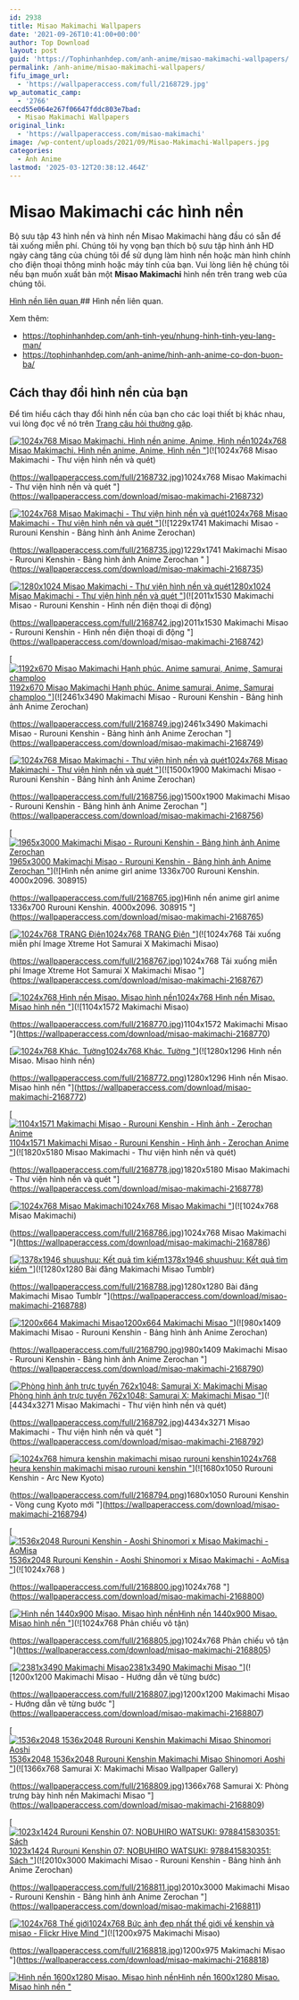 ```yaml
---
id: 2938
title: Misao Makimachi Wallpapers
date: '2021-09-26T10:41:00+00:00'
author: Top Download
layout: post
guid: 'https://Tophinhanhdep.com/anh-anime/misao-makimachi-wallpapers/'
permalink: /anh-anime/misao-makimachi-wallpapers/
fifu_image_url:
  - 'https://wallpaperaccess.com/full/2168729.jpg'
wp_automatic_camp:
  - '2766'
eecd55e064e267f06647fddc803e7bad:
  - Misao Makimachi Wallpapers
original_link:
  - 'https://wallpaperaccess.com/misao-makimachi'
image: /wp-content/uploads/2021/09/Misao-Makimachi-Wallpapers.jpg
categories:
  - Ảnh Anime
lastmod: '2025-03-12T20:38:12.464Z'
---
```

# Misao Makimachi các hình nền

Bộ sưu tập 43 hình nền và hình nền Misao Makimachi hàng đầu có sẵn để tải xuống miễn phí. Chúng tôi hy vọng bạn thích bộ sưu tập hình ảnh HD ngày càng tăng của chúng tôi để sử dụng làm hình nền hoặc màn hình chính cho điện thoại thông minh hoặc máy tính của bạn. Vui lòng liên hệ chúng tôi nếu bạn muốn xuất bản một **Misao Makimachi** hình nền trên trang web của chúng tôi.

[Hình nền liên quan ](#related) ## Hình nền liên quan.

   
 Xem thêm:

   
- <https://tophinhanhdep.com/anh-tinh-yeu/nhung-hinh-tinh-yeu-lang-man/>
- <https://tophinhanhdep.com/anh-anime/hinh-anh-anime-co-don-buon-ba/>

## Cách thay đổi hình nền của bạn

Để tìm hiểu cách thay đổi hình nền của bạn cho các loại thiết bị khác nhau, vui lòng đọc về nó trên [Trang câu hỏi thường gặp](https://tophinhanhdep.com/faq/).

  
[[![1024x768 Misao Makimachi.  Hình nền anime, Anime, Hình nền](https://wallpaperaccess.com/full/2168729.jpg)1024x768 Misao Makimachi. Hình nền anime, Anime, Hình nền "](https://wallpaperaccess.com/download/misao-makimachi-2168729)](![1024x768 Misao Makimachi - Thư viện hình nền và quét)

(https://wallpaperaccess.com/full/2168732.jpg)1024x768 Misao Makimachi - Thư viện hình nền và quét "](https://wallpaperaccess.com/download/misao-makimachi-2168732)

[[![1024x768 Misao Makimachi - Thư viện hình nền và quét](https://wallpaperaccess.com/full/2168733.jpg)1024x768 Misao Makimachi - Thư viện hình nền và quét "](https://wallpaperaccess.com/download/misao-makimachi-2168733)](![1229x1741 Makimachi Misao - Rurouni Kenshin - Bảng hình ảnh Anime Zerochan)

(https://wallpaperaccess.com/full/2168735.jpg)1229x1741 Makimachi Misao - Rurouni Kenshin - Bảng hình ảnh Anime Zerochan " ](https://wallpaperaccess.com/download/misao-makimachi-2168735)

[[![1280x1024 Misao Makimachi - Thư viện hình nền và quét](https://wallpaperaccess.com/full/2168740.jpg)1280x1024 Misao Makimachi - Thư viện hình nền và quét "](https://wallpaperaccess.com/download/misao-makimachi-2168740)](![2011x1530 Makimachi Misao - Rurouni Kenshin - Hình nền điện thoại di động)

(https://wallpaperaccess.com/full/2168742.jpg)2011x1530 Makimachi Misao - Rurouni Kenshin - Hình nền điện thoại di động "](https://wallpaperaccess.com/download/misao-makimachi-2168742)

[[![1192x670 Misao Makimachi Hạnh phúc.  Anime samurai, Anime, Samurai champloo](https://wallpaperaccess.com/full/2168747.jpg)1192x670 Misao Makimachi Hạnh phúc. Anime samurai, Anime, Samurai champloo "](https://wallpaperaccess.com/download/misao-makimachi-2168747)](![2461x3490 Makimachi Misao - Rurouni Kenshin - Bảng hình ảnh Anime Zerochan)

(https://wallpaperaccess.com/full/2168749.jpg)2461x3490 Makimachi Misao - Rurouni Kenshin - Bảng hình ảnh Anime Zerochan "](https://wallpaperaccess.com/download/misao-makimachi-2168749)

[[![1024x768 Misao Makimachi - Thư viện hình nền và quét](https://wallpaperaccess.com/full/2168753.jpg)1024x768 Misao Makimachi - Thư viện hình nền và quét "](https://wallpaperaccess.com/download/misao-makimachi-2168753)](![1500x1900 Makimachi Misao - Rurouni Kenshin - Bảng hình ảnh Anime Zerochan)

(https://wallpaperaccess.com/full/2168756.jpg)1500x1900 Makimachi Misao - Rurouni Kenshin - Bảng hình ảnh Anime Zerochan "](https://wallpaperaccess.com/download/misao-makimachi-2168756)

[[![1965x3000 Makimachi Misao - Rurouni Kenshin - Bảng hình ảnh Anime Zerochan](https://wallpaperaccess.com/full/2168760.jpg)1965x3000 Makimachi Misao - Rurouni Kenshin - Bảng hình ảnh Anime Zerochan "](https://wallpaperaccess.com/download/misao-makimachi-2168760)](![Hình nền anime girl anime 1336x700 Rurouni Kenshin.  4000x2096.  308915)

(https://wallpaperaccess.com/full/2168765.jpg)Hình nền anime girl anime 1336x700 Rurouni Kenshin. 4000x2096. 308915 "](https://wallpaperaccess.com/download/misao-makimachi-2168765)

[[![1024x768 TRANG Điên](https://wallpaperaccess.com/full/2168766.jpg)1024x768 TRANG Điên "](https://wallpaperaccess.com/download/misao-makimachi-2168766)](![1024x768 Tải xuống miễn phí Image Xtreme Hot Samurai X Makimachi Misao)

(https://wallpaperaccess.com/full/2168767.jpg)1024x768 Tải xuống miễn phí Image Xtreme Hot Samurai X Makimachi Misao "](https://wallpaperaccess.com/download/misao-makimachi-2168767)

[[![1024x768 Hình nền Misao.  Misao hình nền](https://wallpaperaccess.com/full/2168769.jpg)1024x768 Hình nền Misao. Misao hình nền "](https://wallpaperaccess.com/download/misao-makimachi-2168769)](![1104x1572 Makimachi Misao)

(https://wallpaperaccess.com/full/2168770.jpg)1104x1572 Makimachi Misao "](https://wallpaperaccess.com/download/misao-makimachi-2168770)

[[![1024x768 Khác.  Tường](https://wallpaperaccess.com/full/2168771.jpg)1024x768 Khác. Tường "](https://wallpaperaccess.com/download/misao-makimachi-2168771)](![1280x1296 Hình nền Misao.  Misao hình nền)

(https://wallpaperaccess.com/full/2168772.png)1280x1296 Hình nền Misao. Misao hình nền "](https://wallpaperaccess.com/download/misao-makimachi-2168772)

[[![1104x1571 Makimachi Misao - Rurouni Kenshin - Hình ảnh - Zerochan Anime](https://wallpaperaccess.com/full/2168775.jpg)1104x1571 Makimachi Misao - Rurouni Kenshin - Hình ảnh - Zerochan Anime "](https://wallpaperaccess.com/download/misao-makimachi-2168775)](![1820x5180 Misao Makimachi - Thư viện hình nền và quét)

(https://wallpaperaccess.com/full/2168778.jpg)1820x5180 Misao Makimachi - Thư viện hình nền và quét "](https://wallpaperaccess.com/download/misao-makimachi-2168778)

[[![1024x768 Misao Makimachi](https://wallpaperaccess.com/full/2168784.jpg)1024x768 Misao Makimachi "](https://wallpaperaccess.com/download/misao-makimachi-2168784)](![1024x768 Misao Makimachi)

(https://wallpaperaccess.com/full/2168786.jpg)1024x768 Misao Makimachi "](https://wallpaperaccess.com/download/misao-makimachi-2168786)

[[![1378x1946 shuushuu: Kết quả tìm kiếm](https://wallpaperaccess.com/full/2168787.png)1378x1946 shuushuu: Kết quả tìm kiếm "](https://wallpaperaccess.com/download/misao-makimachi-2168787)](![1280x1280 Bài đăng Makimachi Misao Tumblr)

(https://wallpaperaccess.com/full/2168788.jpg)1280x1280 Bài đăng Makimachi Misao Tumblr "](https://wallpaperaccess.com/download/misao-makimachi-2168788)

[[![1200x664 Makimachi Misao](https://wallpaperaccess.com/full/2168789.jpg)1200x664 Makimachi Misao "](https://wallpaperaccess.com/download/misao-makimachi-2168789)](![980x1409 Makimachi Misao - Rurouni Kenshin - Bảng hình ảnh Anime Zerochan)

(https://wallpaperaccess.com/full/2168790.jpg)980x1409 Makimachi Misao - Rurouni Kenshin - Bảng hình ảnh Anime Zerochan "](https://wallpaperaccess.com/download/misao-makimachi-2168790)

[[![Phòng hình ảnh trực tuyến 762x1048: Samurai X: Makimachi Misao](https://wallpaperaccess.com/full/2168791.jpg)Phòng hình ảnh trực tuyến 762x1048: Samurai X: Makimachi Misao "](https://wallpaperaccess.com/download/misao-makimachi-2168791)](![4434x3271 Misao Makimachi - Thư viện hình nền và quét)

(https://wallpaperaccess.com/full/2168792.jpg)4434x3271 Misao Makimachi - Thư viện hình nền và quét "](https://wallpaperaccess.com/download/misao-makimachi-2168792)

[[![1024x768 himura kenshin makimachi misao rurouni kenshin](https://wallpaperaccess.com/full/2168793.jpg)1024x768 heura kenshin makimachi misao rurouni kenshin "](https://wallpaperaccess.com/download/misao-makimachi-2168793)](![1680x1050 Rurouni Kenshin - Arc New Kyoto)

(https://wallpaperaccess.com/full/2168794.png)1680x1050 Rurouni Kenshin - Vòng cung Kyoto mới "](https://wallpaperaccess.com/download/misao-makimachi-2168794)

[[![1536x2048 Rurouni Kenshin - Aoshi Shinomori x Misao Makimachi - AoMisa](https://wallpaperaccess.com/full/2168798.jpg)1536x2048 Rurouni Kenshin - Aoshi Shinomori x Misao Makimachi - AoMisa "](https://wallpaperaccess.com/download/misao-makimachi-2168798)](![1024x768 )

(https://wallpaperaccess.com/full/2168800.jpg)1024x768 "](https://wallpaperaccess.com/download/misao-makimachi-2168800)

[[![Hình nền 1440x900 Misao.  Misao hình nền](https://wallpaperaccess.com/full/2168803.png)Hình nền 1440x900 Misao. Misao hình nền "](https://wallpaperaccess.com/download/misao-makimachi-2168803)](![1024x768 Phản chiếu vô tận)

(https://wallpaperaccess.com/full/2168805.jpg)1024x768 Phản chiếu vô tận "](https://wallpaperaccess.com/download/misao-makimachi-2168805)

[[![2381x3490 Makimachi Misao](https://wallpaperaccess.com/full/2168229.jpg)2381x3490 Makimachi Misao "](https://wallpaperaccess.com/download/misao-makimachi-2168229)](![1200x1200 Makimachi Misao - Hướng dẫn vẽ từng bước)

(https://wallpaperaccess.com/full/2168807.jpg)1200x1200 Makimachi Misao - Hướng dẫn vẽ từng bước "](https://wallpaperaccess.com/download/misao-makimachi-2168807)

[[![1536x2048 1536x2048 Rurouni Kenshin Makimachi Misao Shinomori Aoshi](https://wallpaperaccess.com/full/2168808.jpg)1536x2048 1536x2048 Rurouni Kenshin Makimachi Misao Shinomori Aoshi "](https://wallpaperaccess.com/download/misao-makimachi-2168808)](![1366x768 Samurai X: Makimachi Misao Wallpaper Gallery)

(https://wallpaperaccess.com/full/2168809.jpg)1366x768 Samurai X: Phòng trưng bày hình nền Makimachi Misao "](https://wallpaperaccess.com/download/misao-makimachi-2168809)

[[![1023x1424 Rurouni Kenshin 07: NOBUHIRO WATSUKI: 9788415830351: Sách](https://wallpaperaccess.com/full/2168810.jpg)1023x1424 Rurouni Kenshin 07: NOBUHIRO WATSUKI: 9788415830351: Sách "](https://wallpaperaccess.com/download/misao-makimachi-2168810)](![2010x3000 Makimachi Misao - Rurouni Kenshin - Bảng hình ảnh Anime Zerochan)

(https://wallpaperaccess.com/full/2168811.jpg)2010x3000 Makimachi Misao - Rurouni Kenshin - Bảng hình ảnh Anime Zerochan "](https://wallpaperaccess.com/download/misao-makimachi-2168811)

[[![1024x768 Thế giới](https://wallpaperaccess.com/full/2168817.jpg)1024x768 Bức ảnh đẹp nhất thế giới về kenshin và misao - Flickr Hive Mind "](https://wallpaperaccess.com/download/misao-makimachi-2168817)](![1200x975 Makimachi Misao)

(https://wallpaperaccess.com/full/2168818.jpg)1200x975 Makimachi Misao "](https://wallpaperaccess.com/download/misao-makimachi-2168818)

[![Hình nền 1600x1280 Misao.  Misao hình nền](https://wallpaperaccess.com/full/2168819.jpg)Hình nền 1600x1280 Misao. Misao hình nền "](https://wallpaperaccess.com/download/misao-makimachi-2168819)
